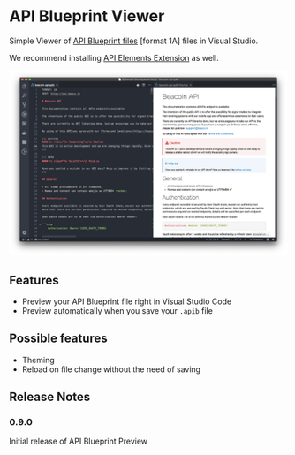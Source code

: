 # API Blueprint Viewer

Simple Viewer of [API Blueprint files](https://apiblueprint.org/) [format 1A] files in Visual Studio.

We recommend installing [API Elements Extension](https://marketplace.visualstudio.com/items?itemName=vncz.vscode-apielements) as well.

![Preview](img/preview.png)

## Features

- Preview your API Blueprint file right in Visual Studio Code
- Preview automatically when you save your `.apib` file

## Possible features

- Theming
- Reload on file change without the need of saving

## Release Notes

### 0.9.0

Initial release of API Blueprint Preview
